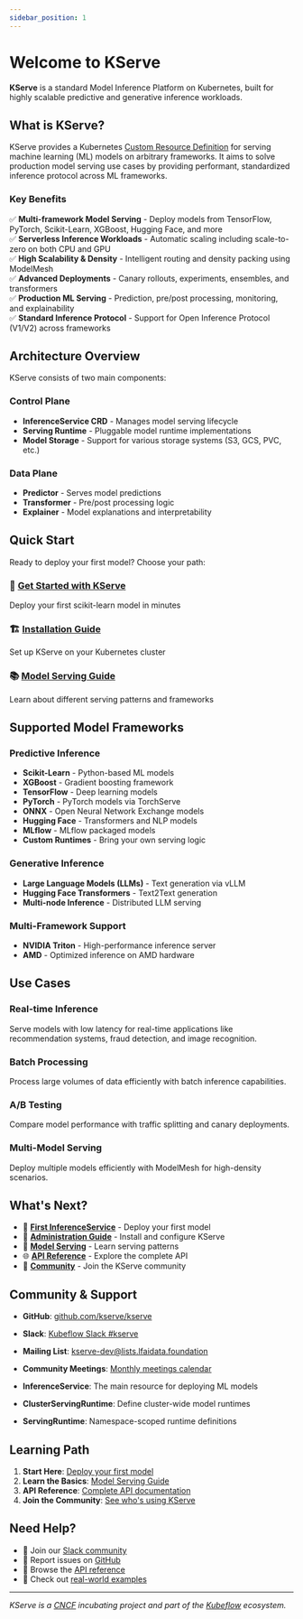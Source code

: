 ```yaml
---
sidebar_position: 1
---
```


# Welcome to KServe

**KServe** is a standard Model Inference Platform on Kubernetes, built for highly scalable predictive and generative inference workloads.

## What is KServe?

KServe provides a Kubernetes [Custom Resource Definition](https://kubernetes.io/docs/concepts/extend-kubernetes/api-extension/custom-resources/) for serving machine learning (ML) models on arbitrary frameworks. It aims to solve production model serving use cases by providing performant, standardized inference protocol across ML frameworks.

### Key Benefits

✅ **Multi-framework Model Serving** - Deploy models from TensorFlow, PyTorch, Scikit-Learn, XGBoost, Hugging Face, and more  
✅ **Serverless Inference Workloads** - Automatic scaling including scale-to-zero on both CPU and GPU  
✅ **High Scalability & Density** - Intelligent routing and density packing using ModelMesh  
✅ **Advanced Deployments** - Canary rollouts, experiments, ensembles, and transformers  
✅ **Production ML Serving** - Prediction, pre/post processing, monitoring, and explainability  
✅ **Standard Inference Protocol** - Support for Open Inference Protocol (V1/V2) across frameworks

## Architecture Overview

KServe consists of two main components:

### Control Plane
- **InferenceService CRD** - Manages model serving lifecycle
- **Serving Runtime** - Pluggable model runtime implementations  
- **Model Storage** - Support for various storage systems (S3, GCS, PVC, etc.)

### Data Plane  
- **Predictor** - Serves model predictions
- **Transformer** - Pre/post processing logic
- **Explainer** - Model explanations and interpretability

## Quick Start

Ready to deploy your first model? Choose your path:

### 🚀 [Get Started with KServe](./getting-started/first-isvc.md)
Deploy your first scikit-learn model in minutes

### 🏗️ [Installation Guide](./admin/serverless/serverless.md)  
Set up KServe on your Kubernetes cluster

### 📚 [Model Serving Guide](./modelserving/control_plane.md)
Learn about different serving patterns and frameworks

## Supported Model Frameworks

### Predictive Inference
- **Scikit-Learn** - Python-based ML models
- **XGBoost** - Gradient boosting framework  
- **TensorFlow** - Deep learning models
- **PyTorch** - PyTorch models via TorchServe
- **ONNX** - Open Neural Network Exchange models
- **Hugging Face** - Transformers and NLP models
- **MLflow** - MLflow packaged models
- **Custom Runtimes** - Bring your own serving logic

### Generative Inference  
- **Large Language Models (LLMs)** - Text generation via vLLM
- **Hugging Face Transformers** - Text2Text generation
- **Multi-node Inference** - Distributed LLM serving

### Multi-Framework Support
- **NVIDIA Triton** - High-performance inference server
- **AMD** - Optimized inference on AMD hardware

## Use Cases

### Real-time Inference
Serve models with low latency for real-time applications like recommendation systems, fraud detection, and image recognition.

### Batch Processing  
Process large volumes of data efficiently with batch inference capabilities.

### A/B Testing
Compare model performance with traffic splitting and canary deployments.

### Multi-Model Serving
Deploy multiple models efficiently with ModelMesh for high-density scenarios.

## What's Next?

- 📖 **[First InferenceService](./getting-started/first-isvc.md)** - Deploy your first model
- 🔧 **[Administration Guide](./admin/serverless/serverless.md)** - Install and configure KServe  
- 🎯 **[Model Serving](./modelserving/control_plane.md)** - Learn serving patterns
- 🌐 **[API Reference](./reference/api.md)** - Explore the complete API
- 👥 **[Community](./community/adopters.md)** - Join the KServe community

## Community & Support

- **GitHub**: [github.com/kserve/kserve](https://github.com/kserve/kserve)
- **Slack**: [Kubeflow Slack #kserve](https://kubeflow.slack.com/archives/C06982X42KC)  
- **Mailing List**: [kserve-dev@lists.lfaidata.foundation](mailto:kserve-dev@lists.lfaidata.foundation)
- **Community Meetings**: [Monthly meetings calendar](https://github.com/kserve/community)

- **InferenceService**: The main resource for deploying ML models
- **ClusterServingRuntime**: Define cluster-wide model runtimes
- **ServingRuntime**: Namespace-scoped runtime definitions

## Learning Path

1. **Start Here**: [Deploy your first model](/docs/getting-started/first-isvc)
2. **Learn the Basics**: [Model Serving Guide](/docs/modelserving/control_plane)
3. **API Reference**: [Complete API documentation](/docs/reference/api)
4. **Join the Community**: [See who's using KServe](/docs/community/adopters)

## Need Help?

- 💬 Join our [Slack community](https://kubeflow.slack.com/)
- 🐛 Report issues on [GitHub](https://github.com/kserve/kserve/issues)
- 📖 Browse the [API reference](/docs/reference/api)
- 🎯 Check out [real-world examples](https://github.com/kserve/kserve/tree/master/docs/samples)

---

*KServe is a [CNCF](https://cncf.io) incubating project and part of the [Kubeflow](https://kubeflow.org) ecosystem.*
